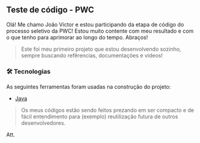 ## Teste de código - PWC

Olá! Me chamo João Victor e estou participando da etapa de código do processo seletivo da PWC! Estou muito contente com meu resultado e com o que tenho para aprimorar ao longo do tempo. Abraços!

> Este foi meu primeiro projeto que estou desenvolvendo sozinho, sempre buscando refêrencias, documentações e vídeos!

### 🛠 Tecnologias

As seguintes ferramentas foram usadas na construção do projeto:

- [Java ](https://www.oracle.com/java/technologies/downloads/)

> Os meus códigos estão sendo feitos prezando em ser compacto e de fácil entendimento para (exemplo) reutilização futura de outros desenvolvedores.

Att.

